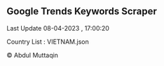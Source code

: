 

## Google Trends Keywords Scraper 
 
Last Update 08-04-2023 , 17:00:20

Country List :
VIETNAM.json



© Abdul Muttaqin 
